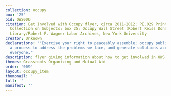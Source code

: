 ```yaml
---
collection: occupy
box: '25'
pid: OWS006
citation: Get Involved with Occupy flyer, circa 2011-2012; PE.029 Printed Ephemera
  Collection on Subjects; box 25; Occupy Wall Street (Robert Reiss Donation); Tamiment
  Library/Robert F. Wagner Labor Archives, New York University
creator: Unknown
declarations: '"Exercise your right to peaceably assemble; occupy public space;  create
  a process to address the problems we face, and generate solutions accessible to
  everyone."'
description: flyer giving information about how to get involved in OWS
themes: Grassroots Organizing and Mutual Aid
order: '009'
layout: occupy_item
thumbnail: ''
full: ''
manifest: ''
---
```

